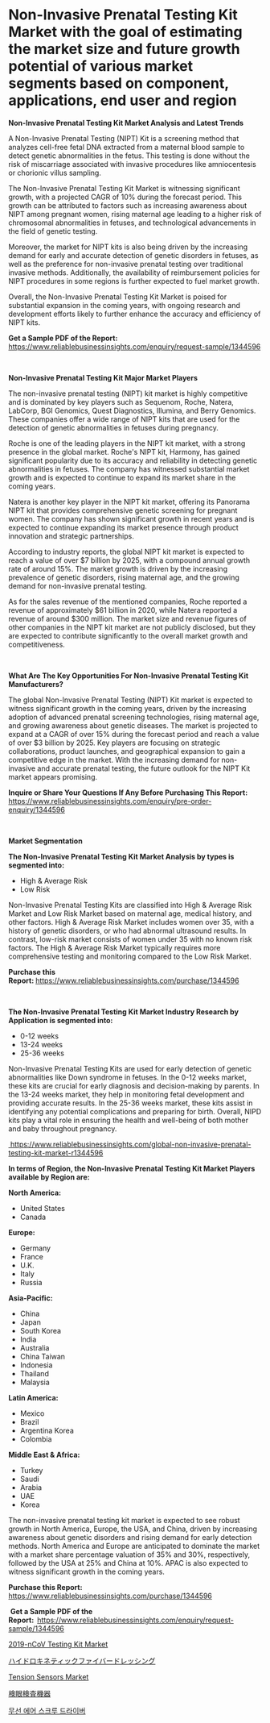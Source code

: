 <p><h1>Non-Invasive Prenatal Testing Kit Market with the goal of estimating the market size and future growth potential of various market segments based on component, applications, end user and region</h1></p><p><strong>Non-Invasive Prenatal Testing Kit Market Analysis and Latest Trends</strong></p>
<p><p>A Non-Invasive Prenatal Testing (NIPT) Kit is a screening method that analyzes cell-free fetal DNA extracted from a maternal blood sample to detect genetic abnormalities in the fetus. This testing is done without the risk of miscarriage associated with invasive procedures like amniocentesis or chorionic villus sampling.</p><p>The Non-Invasive Prenatal Testing Kit Market is witnessing significant growth, with a projected CAGR of 10% during the forecast period. This growth can be attributed to factors such as increasing awareness about NIPT among pregnant women, rising maternal age leading to a higher risk of chromosomal abnormalities in fetuses, and technological advancements in the field of genetic testing.</p><p>Moreover, the market for NIPT kits is also being driven by the increasing demand for early and accurate detection of genetic disorders in fetuses, as well as the preference for non-invasive prenatal testing over traditional invasive methods. Additionally, the availability of reimbursement policies for NIPT procedures in some regions is further expected to fuel market growth.</p><p>Overall, the Non-Invasive Prenatal Testing Kit Market is poised for substantial expansion in the coming years, with ongoing research and development efforts likely to further enhance the accuracy and efficiency of NIPT kits.</p></p>
<p><strong>Get a Sample PDF of the Report:&nbsp;</strong> <a href="https://www.reliablebusinessinsights.com/enquiry/request-sample/1344596">https://www.reliablebusinessinsights.com/enquiry/request-sample/1344596</a></p>
<p>&nbsp;</p>
<p><strong>Non-Invasive Prenatal Testing Kit Major Market Players</strong></p>
<p><p>The non-invasive prenatal testing (NIPT) kit market is highly competitive and is dominated by key players such as Sequenom, Roche, Natera, LabCorp, BGI Genomics, Quest Diagnostics, Illumina, and Berry Genomics. These companies offer a wide range of NIPT kits that are used for the detection of genetic abnormalities in fetuses during pregnancy.</p><p>Roche is one of the leading players in the NIPT kit market, with a strong presence in the global market. Roche's NIPT kit, Harmony, has gained significant popularity due to its accuracy and reliability in detecting genetic abnormalities in fetuses. The company has witnessed substantial market growth and is expected to continue to expand its market share in the coming years.</p><p>Natera is another key player in the NIPT kit market, offering its Panorama NIPT kit that provides comprehensive genetic screening for pregnant women. The company has shown significant growth in recent years and is expected to continue expanding its market presence through product innovation and strategic partnerships.</p><p>According to industry reports, the global NIPT kit market is expected to reach a value of over $7 billion by 2025, with a compound annual growth rate of around 15%. The market growth is driven by the increasing prevalence of genetic disorders, rising maternal age, and the growing demand for non-invasive prenatal testing.</p><p>As for the sales revenue of the mentioned companies, Roche reported a revenue of approximately $61 billion in 2020, while Natera reported a revenue of around $300 million. The market size and revenue figures of other companies in the NIPT kit market are not publicly disclosed, but they are expected to contribute significantly to the overall market growth and competitiveness.</p></p>
<p>&nbsp;</p>
<p><strong>What Are The Key Opportunities For Non-Invasive Prenatal Testing Kit Manufacturers?</strong></p>
<p><p>The global Non-Invasive Prenatal Testing (NIPT) Kit market is expected to witness significant growth in the coming years, driven by the increasing adoption of advanced prenatal screening technologies, rising maternal age, and growing awareness about genetic diseases. The market is projected to expand at a CAGR of over 15% during the forecast period and reach a value of over $3 billion by 2025. Key players are focusing on strategic collaborations, product launches, and geographical expansion to gain a competitive edge in the market. With the increasing demand for non-invasive and accurate prenatal testing, the future outlook for the NIPT Kit market appears promising.</p></p>
<p><strong>Inquire or Share Your Questions If Any Before Purchasing This Report:</strong> <a href="https://www.reliablebusinessinsights.com/enquiry/pre-order-enquiry/1344596">https://www.reliablebusinessinsights.com/enquiry/pre-order-enquiry/1344596</a></p>
<p>&nbsp;</p>
<p><strong>Market Segmentation</strong></p>
<p><strong>The Non-Invasive Prenatal Testing Kit Market Analysis by types is segmented into:</strong></p>
<p><ul><li>High & Average Risk</li><li>Low Risk</li></ul></p>
<p><p>Non-Invasive Prenatal Testing Kits are classified into High & Average Risk Market and Low Risk Market based on maternal age, medical history, and other factors. High & Average Risk Market includes women over 35, with a history of genetic disorders, or who had abnormal ultrasound results. In contrast, low-risk market consists of women under 35 with no known risk factors. The High & Average Risk Market typically requires more comprehensive testing and monitoring compared to the Low Risk Market.</p></p>
<p><strong>Purchase this Report:&nbsp;</strong><a href="https://www.reliablebusinessinsights.com/purchase/1344596">https://www.reliablebusinessinsights.com/purchase/1344596</a></p>
<p>&nbsp;</p>
<p><strong>The Non-Invasive Prenatal Testing Kit Market Industry Research by Application is segmented into:</strong></p>
<p><ul><li>0-12 weeks</li><li>13-24 weeks</li><li>25-36 weeks</li></ul></p>
<p><p>Non-Invasive Prenatal Testing Kits are used for early detection of genetic abnormalities like Down syndrome in fetuses. In the 0-12 weeks market, these kits are crucial for early diagnosis and decision-making by parents. In the 13-24 weeks market, they help in monitoring fetal development and providing accurate results. In the 25-36 weeks market, these kits assist in identifying any potential complications and preparing for birth. Overall, NIPD kits play a vital role in ensuring the health and well-being of both mother and baby throughout pregnancy.</p></p>
<p><a href="https://www.reliablebusinessinsights.com/global-non-invasive-prenatal-testing-kit-market-r1344596">&nbsp;https://www.reliablebusinessinsights.com/global-non-invasive-prenatal-testing-kit-market-r1344596</a></p>
<p><strong>In terms of Region, the Non-Invasive Prenatal Testing Kit Market Players available by Region are:</strong></p>
<p>
    <p> <strong> North America: </strong>
        <ul>
            <li>United States</li>
            <li>Canada</li>
        </ul>
        </p> 
    <p> <strong> Europe: </strong>
        <ul>
            <li>Germany</li>
            <li>France</li>
            <li>U.K.</li>
            <li>Italy</li>
            <li>Russia</li>
        </ul>
        </p> 
    <p> <strong> Asia-Pacific: </strong>
        <ul>
            <li>China</li>
            <li>Japan</li>
            <li>South Korea</li>
            <li>India</li>
            <li>Australia</li>
            <li>China Taiwan</li>
            <li>Indonesia</li>
            <li>Thailand</li>
            <li>Malaysia</li>
        </ul>
        </p> 
    <p> <strong> Latin America: </strong>
        <ul>
            <li>Mexico</li>
            <li>Brazil</li>
            <li>Argentina Korea</li>
            <li>Colombia</li>
        </ul>
        </p> 
    <p> <strong> Middle East & Africa: </strong>
        <ul>
            <li>Turkey</li>
            <li>Saudi</li>
            <li>Arabia</li>
            <li>UAE</li>
            <li>Korea</li>
        </ul>
    </p>
    </p>
<p><p>The non-invasive prenatal testing kit market is expected to see robust growth in North America, Europe, the USA, and China, driven by increasing awareness about genetic disorders and rising demand for early detection methods. North America and Europe are anticipated to dominate the market with a market share percentage valuation of 35% and 30%, respectively, followed by the USA at 25% and China at 10%. APAC is also expected to witness significant growth in the coming years.</p></p>
<p><strong>Purchase this Report: </strong><a href="https://www.reliablebusinessinsights.com/purchase/1344596">https://www.reliablebusinessinsights.com/purchase/1344596</a></p>
<p>&nbsp;<strong>Get a Sample PDF of the Report:&nbsp;&nbsp;</strong><a href="https://www.reliablebusinessinsights.com/enquiry/request-sample/1344596">https://www.reliablebusinessinsights.com/enquiry/request-sample/1344596</a></p>
<p><strong></strong></p>
<p><p><a href="https://github.com/sofayahoo2023/Market-Research-Report-List-4/blob/main/2019-ncov-testing-kit-market.md">2019-nCoV Testing Kit Market</a></p><p><a href="https://github.com/CieloStamm/Market-Research-Report-List-1/blob/main/9418975100161.md">ハイドロキネティックファイバードレッシング</a></p><p><a href="https://issuu.com/reportprime-2/docs/tension-sensors-market-size-2030.pptx">Tension Sensors Market</a></p><p><a href="https://github.com/KenyonJohns/Market-Research-Report-List-1/blob/main/3624351100162.md">検眼検査機器</a></p><p><a href="https://medium.com/@bud567768/%EC%99%80%EC%9D%B4%EC%96%B4%EB%A6%AC%EC%8A%A4-%EC%97%90%EC%96%B4-%EC%8A%A4%ED%81%AC%EB%A5%98-%EB%93%9C%EB%9D%BC%EC%9D%B4%EB%B2%84-%EC%8B%9C%EC%9E%A5%EC%9D%80-%EC%8B%9C%EC%9E%A5-%EC%A0%90%EC%9C%A0%EC%9C%A8-%ED%81%AC%EA%B8%B0-%EB%B0%8F-2031%EB%85%84%EA%B9%8C%EC%A7%80-%EC%98%88%EC%83%81%EB%90%9C-%EC%98%88%EC%B8%A1%EC%97%90-%EC%B4%88%EC%A0%90%EC%9D%84-%EB%A7%9E%EC%B6%94%EA%B3%A0-%EC%9E%88%EC%8A%B5%EB%8B%88%EB%8B%A4-e26c5cde997e">무선 에어 스크루 드라이버</a></p></p>